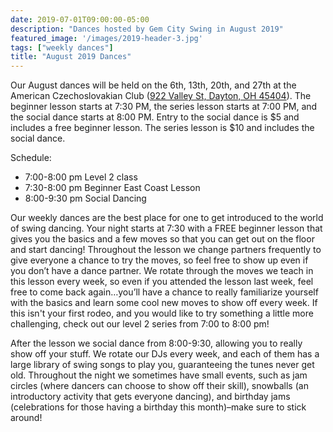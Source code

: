 ```yaml
---
date: 2019-07-01T09:00:00-05:00
description: "Dances hosted by Gem City Swing in August 2019"
featured_image: '/images/2019-header-3.jpg'
tags: ["weekly dances"]
title: "August 2019 Dances"
---
```


Our August dances will be held on the 6th, 13th, 20th, and 27th at the American Czechoslovakian Club ([922 Valley St, Dayton, OH 45404](https://goo.gl/maps/FTHUeuSBqKnNEJgQ6)). The beginner lesson starts at 7:30 PM, the series lesson starts at 7:00 PM, and the social dance starts at 8:00 PM. Entry to the social dance is $5 and includes a free beginner lesson. The series lesson is $10 and includes the social dance.

<!--more-->

Schedule:

* 7:00-8:00 pm Level 2 class
* 7:30-8:00 pm Beginner East Coast Lesson
* 8:00-9:30 pm Social Dancing

Our weekly dances are the best place for one to get introduced to the world of swing dancing. Your night starts at 7:30 with a FREE beginner lesson that gives you the basics and a few moves so that you can get out on the floor and start dancing! Throughout the lesson we change partners frequently to give everyone a chance to try the moves, so feel free to show up even if you don’t have a dance partner. We rotate through the moves we teach in this lesson every week, so even if you attended the lesson last week, feel free to come back again…you’ll have a chance to really familiarize yourself with the basics and learn some cool new moves to show off every week. If this isn't your first rodeo, and you would like to try something a little more challenging, check out our level 2 series from 7:00 to 8:00 pm!

After the lesson we social dance from 8:00-9:30, allowing you to really show off your stuff. We rotate our DJs every week, and each of them has a large library of swing songs to play you, guaranteeing the tunes never get old. Throughout the night we sometimes have small events, such as jam circles (where dancers can choose to show off their skill), snowballs (an introductory activity that gets everyone dancing), and birthday jams (celebrations for those having a birthday this month)–make sure to stick around!
